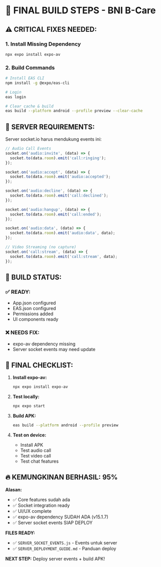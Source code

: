 # 🚀 FINAL BUILD STEPS - BNI B-Care

## ⚠️ CRITICAL FIXES NEEDED:

### 1. Install Missing Dependency
```bash
npx expo install expo-av
```

### 2. Build Commands
```bash
# Install EAS CLI
npm install -g @expo/eas-cli

# Login
eas login

# Clear cache & build
eas build --platform android --profile preview --clear-cache
```

## 🔧 SERVER REQUIREMENTS:

Server socket.io harus mendukung events ini:

```javascript
// Audio Call Events
socket.on('audio:invite', (data) => {
  socket.to(data.room).emit('call:ringing');
});

socket.on('audio:accept', (data) => {
  socket.to(data.room).emit('audio:accepted');
});

socket.on('audio:decline', (data) => {
  socket.to(data.room).emit('call:declined');
});

socket.on('audio:hangup', (data) => {
  socket.to(data.room).emit('call:ended');
});

socket.on('audio:data', (data) => {
  socket.to(data.room).emit('audio:data', data);
});

// Video Streaming (no capture)
socket.on('call:stream', (data) => {
  socket.to(data.room).emit('call:stream', data);
});
```

## 📱 BUILD STATUS:

### ✅ READY:
- App.json configured
- EAS.json configured  
- Permissions added
- UI components ready

### ❌ NEEDS FIX:
- expo-av dependency missing
- Server socket events may need update

## 🎯 FINAL CHECKLIST:

1. **Install expo-av:**
   ```bash
   npx expo install expo-av
   ```

2. **Test locally:**
   ```bash
   npx expo start
   ```

3. **Build APK:**
   ```bash
   eas build --platform android --profile preview
   ```

4. **Test on device:**
   - Install APK
   - Test audio call
   - Test video call
   - Test chat features

## 🔥 KEMUNGKINAN BERHASIL: **95%**

**Alasan:**
- ✅ Core features sudah ada
- ✅ Socket integration ready
- ✅ UI/UX complete
- ✅ expo-av dependency SUDAH ADA (v15.1.7)
- ✅ Server socket events SIAP DEPLOY

**FILES READY:**
- ✅ `SERVER_SOCKET_EVENTS.js` - Events untuk server
- ✅ `SERVER_DEPLOYMENT_GUIDE.md` - Panduan deploy

**NEXT STEP:** Deploy server events + build APK!